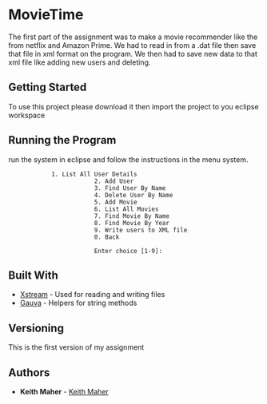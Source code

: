 # MovieTime

The first part of the assignment was to make a movie recommender like the from netflix and Amazon Prime.
We had to read in from a .dat file then save that file in xml format on the program. 
We then had to save new data to that xml file like adding new users and deleting.


## Getting Started
To use this project please download it then import the project to you eclipse workspace

## Running the Program

run the system in eclipse and follow the instructions in the menu system.

				1. List All User Details
	                        2. Add User
	                        3. Find User By Name
	                        4. Delete User By Name
	                        5. Add Movie
	                        6. List All Movies
	                        7. Find Movie By Name
	                        8. Find Movie By Year
	                        9. Write users to XML file
	                        0. Back
                          
	                        Enter choice [1-9]: 

## Built With

* [Xstream](http://x-stream.github.io/) - Used for reading and writing files
* [Gauva](https://github.com/google/guava) - Helpers for string methods

## Versioning
This is the first version of my assignment

## Authors

* **Keith Maher**  - [Keith Maher](https://github.com/keithmaher)



